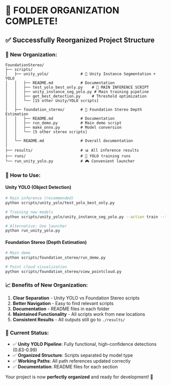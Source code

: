 # 🎉 **FOLDER ORGANIZATION COMPLETE!**

## ✅ **Successfully Reorganized Project Structure**

### 📁 **New Organization:**

```
FoundationStereo/
├── scripts/
│   ├── unity_yolo/              # 🎯 Unity Instance Segmentation + YOLO
│   │   ├── README.md            # Documentation
│   │   ├── test_yolo_best_only.py    # 🚀 MAIN INFERENCE SCRIPT
│   │   ├── unity_instance_seg_yolo.py # Main training pipeline
│   │   ├── get_best_detection.py     # Threshold optimization
│   │   └── [15 other Unity/YOLO scripts]
│   │
│   ├── foundation_stereo/       # 🌊 Foundation Stereo Depth Estimation
│   │   ├── README.md            # Documentation
│   │   ├── run_demo.py          # Main demo script
│   │   ├── make_onnx.py         # Model conversion
│   │   └── [5 other stereo scripts]
│   │
│   └── README.md                # Overall documentation
│
├── results/                     # 📊 All inference results
├── runs/                        # 🏃 YOLO training runs
└── run_unity_yolo.py            # 🎮 Convenient launcher
```

### 🚀 **How to Use:**

#### **Unity YOLO (Object Detection)**
```bash
# Main inference (recommended)
python scripts/unity_yolo/test_yolo_best_only.py

# Training new models
python scripts/unity_yolo/unity_instance_seg_yolo.py --action train --target_classes Module_Construction --max_sequences 50

# Alternative: Use launcher
python run_unity_yolo.py
```

#### **Foundation Stereo (Depth Estimation)**  
```bash
# Main demo
python scripts/foundation_stereo/run_demo.py

# Point cloud visualization
python scripts/foundation_stereo/view_pointcloud.py
```

### 📈 **Benefits of New Organization:**

1. **Clear Separation** - Unity YOLO vs Foundation Stereo scripts
2. **Better Navigation** - Easy to find relevant scripts
3. **Documentation** - README files in each folder
4. **Maintained Functionality** - All scripts work from new locations
5. **Consistent Results** - All outputs still go to `./results/`

### 🎯 **Current Status:**

- ✅ **Unity YOLO Pipeline**: Fully functional, high-confidence detections (0.83-0.99)
- ✅ **Organized Structure**: Scripts separated by model type
- ✅ **Working Paths**: All path references updated correctly
- ✅ **Documentation**: README files for each section

Your project is now **perfectly organized** and ready for development! 🎊
